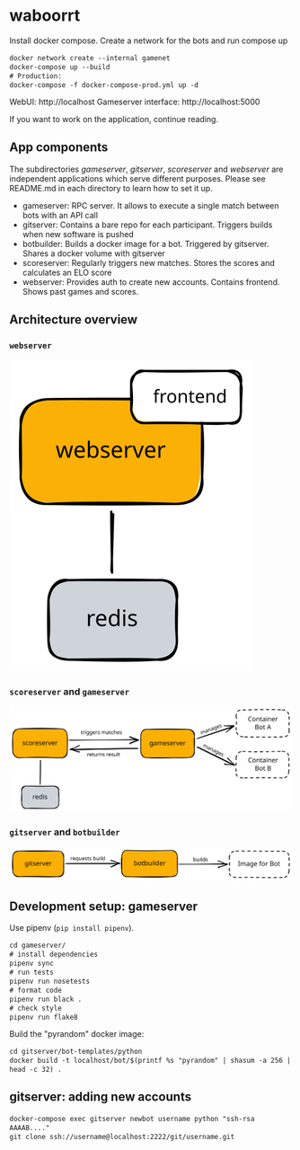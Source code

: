# waboorrt

Install docker compose. Create a network for the bots and run compose up

    docker network create --internal gamenet
    docker-compose up --build
    # Production:
    docker-compose -f docker-compose-prod.yml up -d

WebUI: http://localhost
Gameserver interface: http://localhost:5000

If you want to work on the application, continue reading.

## App components

The subdirectories *gameserver*, *gitserver*, *scoreserver* and *webserver* are independent
applications which serve different purposes. Please see README.md in each directory to
learn how to set it up.

- gameserver: RPC server. It allows to execute a single match between bots with an API call
- gitserver: Contains a bare repo for each participant. Triggers builds when new software is pushed
- botbuilder: Builds a docker image for a bot. Triggered by gitserver. Shares a docker volume with gitserver
- scoreserver: Regularly triggers new matches. Stores the scores and calculates an ELO score
- webserver: Provides auth to create new accounts. Contains frontend. Shows past games and scores.

## Architecture overview

### `webserver`

<img src="./docs/webserver.svg" alt="The frontend is intergrated in the webserver service. The webserver uses redis as datasource."/>

### `scoreserver` and `gameserver`

<img src="./docs/scoreserver.svg" alt="The scoreserver triggers matches on gameserver which manages contianers of bots. The scoreserver uses redis as datastore."/>

### `gitserver` and `botbuilder`

<img src="./docs/botbuilder.svg" alt="The gitserver requests a build at the botbuilder. The botbuilder builds the image for a bot."/>

## Development setup: gameserver

Use pipenv (`pip install pipenv`).

    cd gameserver/
    # install dependencies
    pipenv sync
    # run tests
    pipenv run nosetests
    # format code
    pipenv run black .
    # check style
    pipenv run flake8

Build the "pyrandom" docker image:

    cd gitserver/bot-templates/python
    docker build -t localhost/bot/$(printf %s "pyrandom" | shasum -a 256 | head -c 32) .

## gitserver: adding new accounts

    docker-compose exec gitserver newbot username python "ssh-rsa AAAAB...."
    git clone ssh://username@localhost:2222/git/username.git
